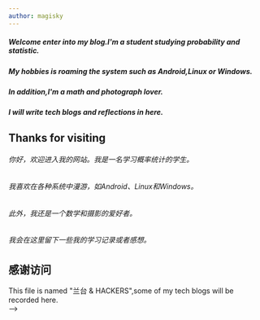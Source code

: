 ```yaml
---
author: magisky
---
```



##### Welcome enter into my blog.I'm a student studying probability and statistic.  
##### My hobbies is roaming the system such as Android,Linux or Windows.  
##### In addition,I'm a math and photograph lover.
##### I will write tech blogs and reflections in here.

## Thanks for visiting



###### 你好，欢迎进入我的网站。我是一名学习概率统计的学生。
###### 我喜欢在各种系统中漫游，如Android、Linux和Windows。
###### 此外，我还是一个数学和摄影的爱好者。
###### 我会在这里留下一些我的学习记录或者感想。

## 感谢访问


This file is named "兰台 & HACKERS",some of my tech blogs will be recorded here.  
-->
